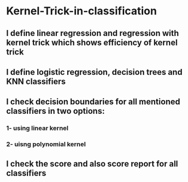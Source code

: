 # Kernel-Trick-in-classification
## I define linear regression and regression with kernel trick which shows efficiency of kernel trick 
## I define logistic regression, decision trees and KNN classifiers 
## I check decision boundaries for all mentioned classifiers in two options:
### 1- using linear kernel 
### 2- uisng polynomial kernel
## I check the score and also score report for all classifiers
